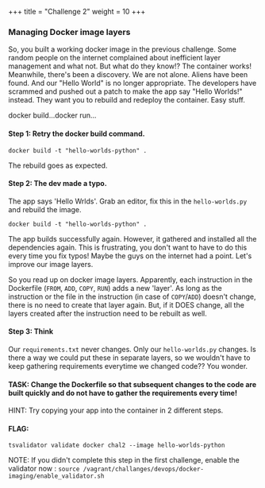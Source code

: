 +++
title = "Challenge 2"
weight = 10
+++

### Managing Docker image layers

So, you built a working docker image in the previous challenge. Some random people on the internet complained about inefficient layer management and what not. But what do they know!? The container works! 
Meanwhile, there's been a discovery. We are not alone. Aliens have been found. And our "Hello World" is no longer appropriate. The developers have scrammed and pushed out a patch to make the app say "Hello Worlds!" instead.
They want you to rebuild and redeploy the container.
Easy stuff.

docker build...docker run...

#### Step 1: Retry the docker build command.

`docker build -t "hello-worlds-python" .`

The rebuild goes as expected.

#### Step 2: The dev made a typo.

The app says 'Hello Wrlds'. Grab an editor, fix this in the `hello-worlds.py` and rebuild the image.

`docker build -t "hello-worlds-python" .`

The app builds successfully again. However, it gathered and installed all the dependencies again. This is frustrating, you don't want to have to do this every time you fix typos! Maybe the guys on the internet had a point. Let's improve our image layers.

So you read up on docker image layers. Apparently, each instruction in the Dockerfile (`FROM`, `ADD`, `COPY`, `RUN`) adds a new 'layer'. As long as the instruction or the file in the instruction (in case of `COPY`/`ADD`) doesn't change, there is no need to create that layer again. But, if it DOES change, all the layers created after the instruction need to be rebuilt as well.

#### Step 3: Think

Our `requirements.txt` never changes. Only our `hello-worlds.py` changes. Is there a way we could put these in separate layers, so we wouldn't have to keep gathering requirements everytime we changed code?? You wonder.

#### TASK: Change the Dockerfile so that subsequent changes to the code are built quickly and do not have to gather the requirements every time!

HINT: Try copying your app into the container in 2 different steps.

#### FLAG:

`tsvalidator validate docker chal2 --image hello-worlds-python`

NOTE: If you didn't complete this step in the first challenge, enable the validator now : `source /vagrant/challanges/devops/docker-imaging/enable_validator.sh`

